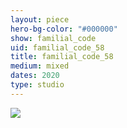 ```yaml
---
layout: piece
hero-bg-color: "#000000"
show: familial_code
uid: familial_code_58
title: familial_code_58
medium: mixed
dates: 2020
type: studio
---
```


<img src="{{site.baseurl}}img/{{page.type}}/{{page.show}}/{{page.uid}}.jpg" class="piece-photo"/>
